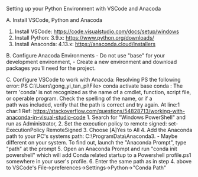 Setting up your Python Environment with VSCode and Anacoda

A. Install VSCode, Python and Anacoda
   1. Install VSCode: https://code.visualstudio.com/docs/setup/windows
   2. Install Python: 3.9.x: https://www.python.org/downloads/
   3. Install Anaconda: 4.13.x: https://anaconda.cloud/installers

B. Configure Anacoda Environments
    - Do not use "base" for your development environment,
    - Create a new environment and download packages you'll need for the project.

C. Configure VSCode to work with Anacoda: Resolving PS the following error: 
        PS C:\Users\gong_yi_tan_pi\File> conda activate base
        conda : The term 'conda' is not recognized as the name of a cmdlet, function, 
        script file, or operable program. Check the spelling of the name, or if a     
        path was included, verify that the path is correct and try again.
        At line:1 char:1
        Ref: https://stackoverflow.com/questions/54828713/working-with-anaconda-in-visual-studio-code
    1. Search for "Windows PowerShell" and run as Administrator,
    2. Set the execution policy to remote signed: set-ExecutionPolicy RemoteSigned
    3. Choose [A]Yes to All
    4. Add the Anaconda path to your PC's systems path: C:\ProgramData\Anaconda3. 
        - Maybe different on your system. To find out, launch the "Anaconda Prompt", type "path" 
          at the prompt
    5. Open an Anaconda Prompt and run "conda init powershell" which will add Conda related startup 
       to a Powershell profile.ps1 somewhere in your user's profile.
    6. Enter the same path as in step 4. above to VSCode's File->preferences->Settings->Python->"Conda Path"

